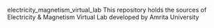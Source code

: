 electricity_magnetism_virtual_lab
This repository holds the sources of Electricity & Magnetism Virtual Lab  developed by Amrita University

